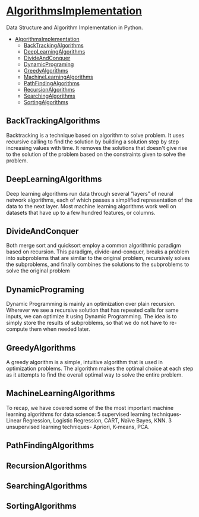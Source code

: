 # [AlgorithmsImplementation](/ALGORITHM.md)

Data Structure and Algorithm Implementation in Python.

- [AlgorithmsImplementation](#algorithmsimplementation)
  - [BackTrackingAlgorithms](#backtrackingalgorithms)
  - [DeepLearningAlgorithms](#deeplearningalgorithms)
  - [DivideAndConquer](#divideandconquer)
  - [DynamicPrograming](#dynamicprograming)
  - [GreedyAlgorithms](#greedyalgorithms)
  - [MachineLearningAlgorithms](#machinelearningalgorithms)
  - [PathFindingAlgorithms](#pathfindingalgorithms)
  - [RecursionAlgorithms](#recursionalgorithms)
  - [SearchingAlgorithms](#searchingalgorithms)
  - [SortingAlgorithms](#sortingalgorithms)

## BackTrackingAlgorithms

Backtracking is a technique based on algorithm to solve problem. It uses recursive calling to find the solution by building a solution step by step increasing values with time. It removes the solutions that doesn't give rise to the solution of the problem based on the constraints given to solve the problem.

## DeepLearningAlgorithms

Deep learning algorithms run data through several “layers” of neural network algorithms, each of which passes a simplified representation of the data to the next layer. Most machine learning algorithms work well on datasets that have up to a few hundred features, or columns.

## DivideAndConquer

Both merge sort and quicksort employ a common algorithmic paradigm based on recursion. This paradigm, divide-and-conquer, breaks a problem into subproblems that are similar to the original problem, recursively solves the subproblems, and finally combines the solutions to the subproblems to solve the original problem

## DynamicPrograming

Dynamic Programming is mainly an optimization over plain recursion. Wherever we see a recursive solution that has repeated calls for same inputs, we can optimize it using Dynamic Programming. The idea is to simply store the results of subproblems, so that we do not have to re-compute them when needed later.


## GreedyAlgorithms

A greedy algorithm is a simple, intuitive algorithm that is used in optimization problems. The algorithm makes the optimal choice at each step as it attempts to find the overall optimal way to solve the entire problem.

## MachineLearningAlgorithms

To recap, we have covered some of the the most important machine learning algorithms for data science: 5 supervised learning techniques- Linear Regression, Logistic Regression, CART, Naïve Bayes, KNN. 3 unsupervised learning techniques- Apriori, K-means, PCA.

## PathFindingAlgorithms

## RecursionAlgorithms

## SearchingAlgorithms

## SortingAlgorithms
